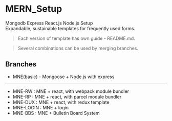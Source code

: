 # MERN_Setup
Mongodb Express React.js Node.js Setup  
Expandable, sustainable templates for frequently used forms.

> Each version of template has own guide - README.md. 

> Several combinations can be used by merging branches. 

## Branches

* MNE(basic) - Mongoose + Node.js with express   
 ---
* MNE-RW : MNE + react, with webpack module bundler 
* MNE-RP : MNE + react, with parcel module bundler
* MNE-DUX : MNE + react, with redux template
* MNE-LOGIN : MNE + login
* MNE-BBS : MNE + Bulletin Board System 
